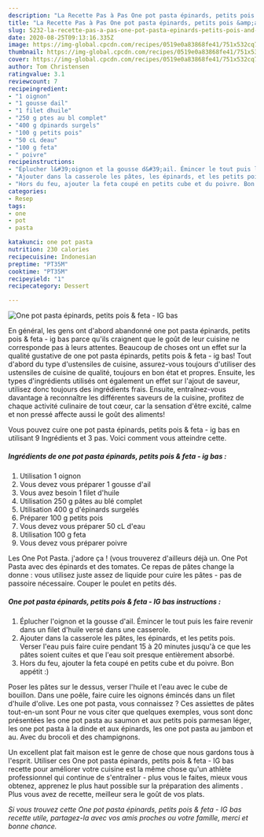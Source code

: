 ```yaml
---
description: "La Recette Pas à Pas One pot pasta épinards, petits pois &amp;amp; feta - IG bas"
title: "La Recette Pas à Pas One pot pasta épinards, petits pois &amp;amp; feta - IG bas"
slug: 5232-la-recette-pas-a-pas-one-pot-pasta-epinards-petits-pois-and-amp-feta-ig-bas
date: 2020-08-25T09:13:16.335Z
image: https://img-global.cpcdn.com/recipes/0519e0a83868fe41/751x532cq70/one-pot-pasta-epinards-petits-pois-feta-ig-bas-photo-principale-de-la-recette.jpg
thumbnail: https://img-global.cpcdn.com/recipes/0519e0a83868fe41/751x532cq70/one-pot-pasta-epinards-petits-pois-feta-ig-bas-photo-principale-de-la-recette.jpg
cover: https://img-global.cpcdn.com/recipes/0519e0a83868fe41/751x532cq70/one-pot-pasta-epinards-petits-pois-feta-ig-bas-photo-principale-de-la-recette.jpg
author: Tom Christensen
ratingvalue: 3.1
reviewcount: 7
recipeingredient:
- "1 oignon"
- "1 gousse dail"
- "1 filet dhuile"
- "250 g ptes au bl complet"
- "400 g dpinards surgels"
- "100 g petits pois"
- "50 cL deau"
- "100 g feta"
- " poivre"
recipeinstructions:
- "Éplucher l&#39;oignon et la gousse d&#39;ail. Émincer le tout puis les faire revenir dans un filet d&#39;huile versé dans une casserole."
- "Ajouter dans la casserole les pâtes, les épinards, et les petits pois. Verser l&#39;eau puis faire cuire pendant 15 à 20 minutes jusqu&#39;à ce que les pâtes soient cuites et que l&#39;eau soit presque entièrement absorbé."
- "Hors du feu, ajouter la feta coupé en petits cube et du poivre. Bon appétit :)"
categories:
- Resep
tags:
- one
- pot
- pasta

katakunci: one pot pasta 
nutrition: 230 calories
recipecuisine: Indonesian
preptime: "PT35M"
cooktime: "PT35M"
recipeyield: "1"
recipecategory: Dessert

---
```



![One pot pasta épinards, petits pois &amp; feta - IG bas](https://img-global.cpcdn.com/recipes/0519e0a83868fe41/751x532cq70/one-pot-pasta-epinards-petits-pois-feta-ig-bas-photo-principale-de-la-recette.jpg)

En général, les gens ont d'abord abandonné one pot pasta épinards, petits pois &amp; feta - ig bas parce qu'ils craignent que le goût de leur cuisine ne corresponde pas à leurs attentes. Beaucoup de choses ont un effet sur la qualité gustative de one pot pasta épinards, petits pois &amp; feta - ig bas! Tout d'abord du type d'ustensiles de cuisine, assurez-vous toujours d'utiliser des ustensiles de cuisine de qualité, toujours en bon état et propres. Ensuite, les types d'ingrédients utilisés ont également un effet sur l'ajout de saveur, utilisez donc toujours des ingrédients frais. Ensuite, entraînez-vous davantage à reconnaître les différentes saveurs de la cuisine, profitez de chaque activité culinaire de tout cœur, car la sensation d'être excité, calme et non pressé affecte aussi le goût des aliments!

<!--inarticleads1-->

Vous pouvez cuire one pot pasta épinards, petits pois &amp; feta - ig bas en utilisant 9 Ingrédients et 3 pas. Voici comment vous atteindre cette.

##### Ingrédients de one pot pasta épinards, petits pois &amp; feta - ig bas :

1. Utilisation 1 oignon
1. Vous devez vous préparer 1 gousse d&#39;ail
1. Vous avez besoin 1 filet d&#39;huile
1. Utilisation 250 g pâtes au blé complet
1. Utilisation 400 g d&#39;épinards surgelés
1. Préparer 100 g petits pois
1. Vous devez vous préparer 50 cL d&#39;eau
1. Utilisation 100 g feta
1. Vous devez vous préparer  poivre


Les One Pot Pasta. j&#39;adore ça ! (vous trouverez d&#39;ailleurs déjà un. One Pot Pasta avec des épinards et des tomates. Ce repas de pâtes change la donne : vous utilisez juste assez de liquide pour cuire les pâtes - pas de passoire nécessaire. Couper le poulet en petits dés. 

<!--inarticleads2-->

##### One pot pasta épinards, petits pois &amp; feta - IG bas instructions :

1. Éplucher l&#39;oignon et la gousse d&#39;ail. Émincer le tout puis les faire revenir dans un filet d&#39;huile versé dans une casserole.
1. Ajouter dans la casserole les pâtes, les épinards, et les petits pois. Verser l&#39;eau puis faire cuire pendant 15 à 20 minutes jusqu&#39;à ce que les pâtes soient cuites et que l&#39;eau soit presque entièrement absorbé.
1. Hors du feu, ajouter la feta coupé en petits cube et du poivre. Bon appétit :)


Poser les pâtes sur le dessus, verser l&#39;huile et l&#39;eau avec le cube de bouillon. Dans une poêle, faire cuire les oignons émincés dans un filet d&#39;huile d&#39;olive. Les one pot pasta, vous connaissez ? Ces assiettes de pâtes tout-en-un sont Pour ne vous citer que quelques exemples, vous sont donc présentées les one pot pasta au saumon et aux petits pois parmesan léger, les one pot pasta à la dinde et aux épinards, les one pot pasta au jambon et au. Avec du brocoli et des champignons. 

<!--inarticleads1-->

<p>
Un excellent plat fait maison est le genre de chose que nous gardons tous à l'esprit. Utiliser ces One pot pasta épinards, petits pois &amp; feta - IG bas recette pour améliorer votre cuisine est la même chose qu'un athlète professionnel qui continue de s'entraîner - plus vous le faites, mieux vous obtenez, apprenez le plus haut possible sur la préparation des aliments . Plus vous avez de recette, meilleur sera le goût de vos plats.
</p>

<p>
<i>Si vous trouvez cette One pot pasta épinards, petits pois &amp; feta - IG bas recette utile, partagez-la avec vos amis proches ou votre famille, merci et bonne chance.</i>
</p>
